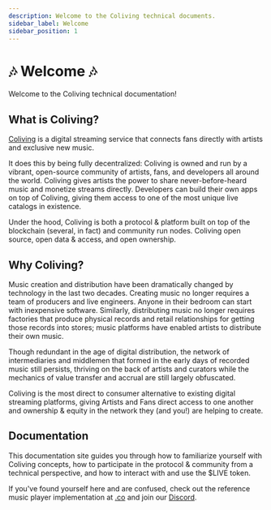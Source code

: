 ```yaml
---
description: Welcome to the Coliving technical documents.
sidebar_label: Welcome
sidebar_position: 1
---
```


# 🎶 Welcome 🎶

Welcome to the Coliving technical documentation!


## What is Coliving?

[Coliving](https://.co) is a digital streaming service that connects fans directly with artists and exclusive new music.

It does this by being fully decentralized: Coliving is owned and run by a vibrant, open-source community of artists, fans, and developers all around the world. Coliving gives artists the power to share never-before-heard music and monetize streams directly. Developers can build their own apps on top of Coliving, giving them access to one of the most unique live catalogs in existence.

Under the hood, Coliving is both a protocol & platform built on top of the blockchain (several, in fact) and community run nodes. Coliving open source, open data & access, and open ownership.


## Why Coliving?

Music creation and distribution have been dramatically changed by technology in the last two decades. Creating music no longer requires a team of producers and live engineers. Anyone in their bedroom can start with inexpensive software. Similarly, distributing music no longer requires factories that produce physical records and retail relationships for getting those records into stores; music platforms have enabled artists to distribute their own music.

Though redundant in the age of digital distribution, the network of intermediaries and middlemen that formed in the early days of recorded music still persists, thriving on the back of artists and curators while the mechanics of value transfer and accrual are still largely obfuscated.

Coliving is the most direct to consumer alternative to existing digital streaming platforms, giving Artists and Fans direct access to one another and ownership & equity in the network they (and you!) are helping to create.


## Documentation

This documentation site guides you through how to familiarize yourself with Coliving concepts, how to participate in the protocol & community from a technical perspective, and how to interact with and use the $LIVE token.

If you've found yourself here and are confused, check out the reference music player implementation at [.co](https://.co) and join our [Discord](https://discord.com/invite/).